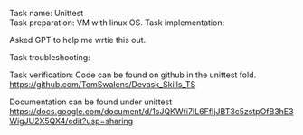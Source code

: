 Task name:
Unittest			
Task preparation:
VM with linux OS.
Task implementation:

Asked GPT to help me wrtie this out.

Task troubleshooting:



Task verification:
Code can be found on github in the unittest fold.
https://github.com/TomSwalens/Devask_Skills_TS

Documentation can be found under unittest
https://docs.google.com/document/d/1sJQKWfi7IL6FfIjJBT3c5zstpOfB3hE3WigJU2X5QX4/edit?usp=sharing


